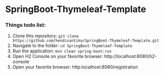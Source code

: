# SpringBoot-Thymeleaf-Template

### Things todo list:

1. Clone this repository: `git clone https://github.com/hendisantika/SpringBoot-Thymeleaf-Template.git`
2. Navigate to the folder: `cd SpringBoot-Thymeleaf-Template`
3. Run the application: `mvn clean spring-boot:run`
4. Open H2 Console on your favorite browser: http://localhost:8080/h2-console
5. Open your favorite browser: http:localhost:8080/registration

